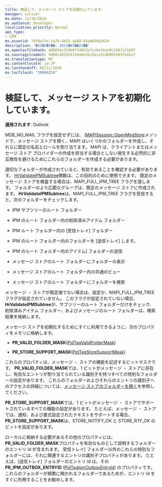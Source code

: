 ```yaml
---
title: 検証して、メッセージ ストアを初期化しています。
manager: soliver
ms.date: 11/16/2014
ms.audience: Developer
localization_priority: Normal
api_type:
- COM
ms.assetid: 74f0a1fe-2a79-4b32-ab88-85a8839a2639
description: '�ŏI�X�V��: 2011�N7��23��'
ms.openlocfilehash: 48883ec33db9ffd6b3e7cc6e16ae9c2487a31607
ms.sourcegitcommit: 9d60cd82b5413446e5bc8ace2cd689f683fb41a7
ms.translationtype: MT
ms.contentlocale: ja-JP
ms.lasthandoff: 06/11/2018
ms.locfileid: "19804224"
---
```

# <a name="validating-and-initializing-a-message-store"></a>検証して、メッセージ ストアを初期化しています。

  
  
**適用されます**: Outlook 
  
MDB_NO_MAIL フラグを設定せずには、 [IMAPISession::OpenMsgStore](imapisession-openmsgstore.md)メソッドで、メッセージ ストアを開く、MAPI はいくつかのフォルダーを作成し、それらに既定の名前とロールを割り当てます。 MAPI は、クライアントまたはメッセージ ストア プロバイダーの作成を担当する場合としない発生する必然的に非互換性を避けるためにこれらのフォルダーを作成する必要があります。 
  
適切なフォルダーが作成されていると、有効であることを確認する必要があります。 [HrValidateIPMSubtree](hrvalidateipmsubtree.md)関数は、この目的のために使用できます。 既定のメッセージ ストアを検査する場合は、MAPI_FULL_IPM_TREE フラグを渡します。 フォルダーのより広範なグループは、既定のメッセージ ストアに作成されます。 **HrValidateIPMSubtree**は、MAPI_FULL_IPM_TREE フラグを受信すると、次のフォルダーをチェックします。 
  
- IPM サブツリーのルート フォルダー
    
- IPM のルート フォルダー内の削除済みアイテム フォルダー
    
- IPM ルート フォルダー内の [受信トレイ] フォルダー
    
- IPM のルート フォルダー内のフォルダーを [送信トレイ] します。
    
- IPM のルート フォルダー内のアイテム] フォルダーの送信
    
- メッセージ ストアのルート フォルダーにフォルダーの表示
    
- メッセージ ストアのルート フォルダー内の共通のビュー
    
- メッセージ ストアのルート フォルダーにフォルダーを検索
    
メッセージ ・ ストアが既定値でない場合は、設定か、MAPI_FULL_IPM_TREE フラグが設定されていません。 このフラグが設定されていない場合、 **HrValidateIPMSubtree**が、サブツリーのルート フォルダーだけをチェック、削除済みアイテム フォルダー、およびメッセージのルート フォルダーは、検索結果を格納します。 
  
メッセージ ストアを初期化するためにすぐに利用できるように、次のプロパティをメモリに格納します。
  
- **PR_VALID_FOLDER_MASK**([PidTagValidFolderMask](pidtagvalidfoldermask-canonical-property.md))
    
- **PR_STORE_SUPPORT_MASK**([PidTagStoreSupportMask](pidtagstoresupportmask-canonical-property.md))
    
これらのプロパティは、メッセージ ・ ストアの機能を記述するビットマスクです。 **PR_VALID_FOLDER_MASK**では、1 ビットがメッセージ ・ ストアに存在し、有効なエントリが割り当てられている識別子を持つすべての特別なフォルダーの設定があります。 これらのフォルダーおよびそれらのエントリの識別子へのアクセスの詳細については、[メッセージ ストアのフォルダーを開く](opening-a-message-store-folder.md)を参照してください。 
  
 **PR_STORE_SUPPORT_MASK**では、1 ビットがメッセージ ・ ストアでサポートされているすべての機能の設定があります。 たとえば、メッセージ ・ ストアでは、通知、および書式設定されたテキストをサポートする場合、 **PR_STORE_SUPPORT_MASK**は、STORE_NOTIFY_OK と STORE_RTF_OK のビットを設定があります。 
  
ローカルに格納する必要があるその他のプロパティには、 **PR_VALID_FOLDER_MASK**プロパティを有効なものとして説明するフォルダーのエントリ id が含まれます。 受信トレイ] フォルダー以外のこれらの特別なフォルダーには、それに関連するエントリの識別子プロパティがあります。 たとえば、[送信トレイ] フォルダーのエントリ id は、その**PR_IPM_OUTBOX_ENTRYID** ([PidTagIpmOutboxEntryId](pidtagipmoutboxentryid-canonical-property.md)) のプロパティです。 これらのフォルダーが頻繁に開かれるフォルダーであるためが、エントリ id をすぐに利用することをお勧めします。
  

